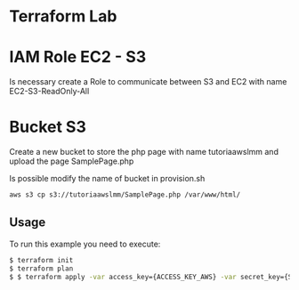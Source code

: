 # Terraform Lab


# IAM Role EC2 - S3

Is necessary create a Role to communicate between S3 and EC2 with name EC2-S3-ReadOnly-All

# Bucket S3

Create a new bucket to store the php page with name tutoriaawslmm and upload the page SamplePage.php

Is possible modify the name of bucket in provision.sh

```bash
aws s3 cp s3://tutoriaawslmm/SamplePage.php /var/www/html/
```

## Usage

To run this example you need to execute:

```bash
$ terraform init
$ terraform plan
$ $ terraform apply -var access_key={ACCESS_KEY_AWS} -var secret_key={SECRET_KEY_AWS} -var database_password={DATABASE_PASSWORD}
```
